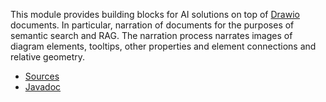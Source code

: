This module provides building blocks for AI solutions on top of [Drawio]() documents.
In particular, narration of documents for the purposes of semantic search and RAG. 
The narration process narrates images of diagram elements, tooltips, other properties and element connections and relative geometry.

* [Sources](https://github.com/Nasdanika/ai/tree/main/drawio)
* [Javadoc](https://javadoc.io/doc/org.nasdanika.ai/drawio)

